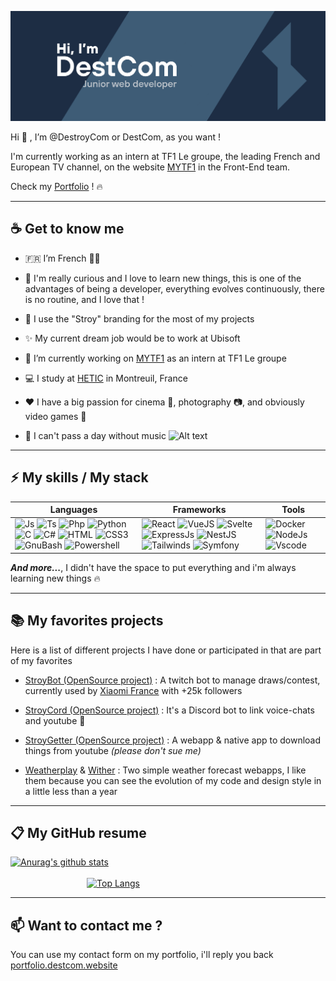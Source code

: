 [![MasterHead](./assets/gitbanner.png)](https://portfolio.destcom.website)

Hi 👋 , I’m @DestroyCom or DestCom, as you want !

I'm currently working as an intern at TF1 Le groupe, the leading French and European TV channel, on the website [MYTF1](https://www.tf1.fr) in the Front-End team.

Check my [Portfolio](https://portfolio.destcom.website) ! :fire:

---

## :coffee: Get to know me

- :fr: I’m French :baguette_bread::croissant:

- :eyes: I'm really curious and I love to learn new things, this is one of the advantages of being a developer, everything evolves continuously, there is no routine, and I love that !

- :tada: I use the "Stroy" branding for the most of my projects

- :sparkles: My current dream job would be to work at Ubisoft

- :telescope: I’m currently working on [MYTF1](https://www.tf1.fr) as an intern at TF1 Le groupe

- :computer: I study at [HETIC](https://www.hetic.net/) in Montreuil, France

- :heart: I have a big passion for cinema :movie_camera:, photography :camera:, and obviously video games :space_invader:

- :musical_note: I can't pass a day without music
  ![Alt text](https://spotify-recently-played-readme.vercel.app/api?user=21niv2ytohcklfghl57l7fzba&width=600&count=3)

---

## :zap: My skills / My stack

| Languages                                                                                                                                                                                                                                                                                                                                                                                                                                                                                                                                                                                                                                                                                                                                                                                                                                                                                                                                                                                                                                         | Frameworks                                                                                                                                                                                                                                                                                                                                                                                                                                                                                                                                                                                                                                                                                                                                                          | Tools                                                                                                                                                                                                                                                                                                                                |
| ------------------------------------------------------------------------------------------------------------------------------------------------------------------------------------------------------------------------------------------------------------------------------------------------------------------------------------------------------------------------------------------------------------------------------------------------------------------------------------------------------------------------------------------------------------------------------------------------------------------------------------------------------------------------------------------------------------------------------------------------------------------------------------------------------------------------------------------------------------------------------------------------------------------------------------------------------------------------------------------------------------------------------------------------- | ------------------------------------------------------------------------------------------------------------------------------------------------------------------------------------------------------------------------------------------------------------------------------------------------------------------------------------------------------------------------------------------------------------------------------------------------------------------------------------------------------------------------------------------------------------------------------------------------------------------------------------------------------------------------------------------------------------------------------------------------------------------- | ------------------------------------------------------------------------------------------------------------------------------------------------------------------------------------------------------------------------------------------------------------------------------------------------------------------------------------ |
| ![Js](https://img.shields.io/badge/JavaScript-323330?style=for-the-badge&logo=javascript&logoColor=F7DF1E) ![Ts](https://img.shields.io/badge/TypeScript-007ACC?style=for-the-badge&logo=typescript&logoColor=white) ![Php](https://img.shields.io/badge/PHP-777BB4?style=for-the-badge&logo=php&logoColor=white) ![Python](https://img.shields.io/badge/Python-FFD43B?style=for-the-badge&logo=python&logoColor=blue) ![C](https://img.shields.io/badge/C-00599C?style=for-the-badge&logo=c&logoColor=white) ![C#](https://img.shields.io/badge/C%23-239120?style=for-the-badge&logo=c-sharp&logoColor=white) ![HTML](https://img.shields.io/badge/HTML5-E34F26?style=for-the-badge&logo=html5&logoColor=white) ![CSS3](https://img.shields.io/badge/CSS3-1572B6?style=for-the-badge&logo=css3&logoColor=white) ![GnuBash](https://img.shields.io/badge/GNU%20Bash-4EAA25?style=for-the-badge&logo=GNU%20Bash&logoColor=white) ![Powershell](https://img.shields.io/badge/powershell-5391FE?style=for-the-badge&logo=powershell&logoColor=white) | ![React](https://img.shields.io/badge/React-20232A?style=for-the-badge&logo=react&logoColor=61DAFB) ![VueJS](https://img.shields.io/badge/Vue.js-35495E?style=for-the-badge&logo=vuedotjs&logoColor=4FC08D) ![Svelte](https://img.shields.io/badge/Svelte-4A4A55?style=for-the-badge&logo=svelte&logoColor=FF3E00)![ExpressJs](https://img.shields.io/badge/Express.js-000000?style=for-the-badge&logo=express&logoColor=white) ![NestJS](https://img.shields.io/badge/nestjs-E0234E?style=for-the-badge&logo=nestjs&logoColor=white) ![Tailwinds](https://img.shields.io/badge/Tailwind_CSS-38B2AC?style=for-the-badge&logo=tailwind-css&logoColor=white) ![Symfony](https://img.shields.io/badge/Symfony-000000?style=for-the-badge&logo=Symfony&logoColor=white) | ![Docker](https://img.shields.io/badge/Docker-2CA5E0?style=for-the-badge&logo=docker&logoColor=whit) ![NodeJs](https://img.shields.io/badge/Node.js-339933?style=for-the-badge&logo=nodedotjs&logoColor=white) ![Vscode](https://img.shields.io/badge/VSCode-0078D4?style=for-the-badge&logo=visual%20studio%20code&logoColor=white) |

**_And more..._**, I didn't have the space to put everything and i'm always learning new things :fire:

---

## :books: My favorites projects

Here is a list of different projects I have done or participated in that are part of my favorites

- [StroyBot (OpenSource project)](https://github.com/DestroyCom/StroyBot) : A twitch bot to manage draws/contest, currently used by [Xiaomi France](https://www.twitch.tv/xiaomifrance) with +25k followers

- [StroyCord (OpenSource project)](https://github.com/DestroyCom/StroyCord) : It's a Discord bot to link voice-chats and youtube :eyes:

- [StroyGetter (OpenSource project)](https://github.com/DestroyCom/StroyGetter) : A webapp & native app to download things from youtube _(please don't sue me)_

- [Weatherplay](https://github.com/DestCom-Technical-Test/weatherplay) & [Wither](https://github.com/DestCom-Student-Projects/Wither-Forecast) : Two simple weather forecast webapps, I like them because you can see the evolution of my code and design style in a little less than a year

---

## :clipboard: My GitHub resume

[![Anurag's github stats](https://github-readme-stats.vercel.app/api?username=destroycom&show_icons=true&theme=prussian)](https://github.com/DestroyCom)                                                                                                                                                                [![Top Langs](https://github-readme-stats.vercel.app/api/top-langs/?username=destroycom&theme=prussian)](https://github.com/DestroyCom)

---

## 📫 Want to contact me ?

You can use my contact form on my portfolio, i'll reply you back 
[portfolio.destcom.website](https://portfolio.destcom.website)

